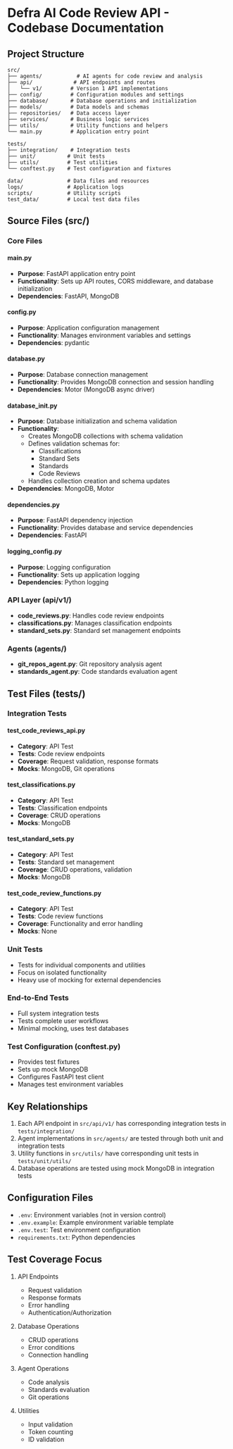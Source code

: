 # Defra AI Code Review API - Codebase Documentation

## Project Structure

```
src/
├── agents/           # AI agents for code review and analysis
├── api/             # API endpoints and routes
│   └── v1/         # Version 1 API implementations
├── config/         # Configuration modules and settings
├── database/       # Database operations and initialization
├── models/         # Data models and schemas
├── repositories/   # Data access layer
├── services/       # Business logic services
├── utils/          # Utility functions and helpers
└── main.py         # Application entry point

tests/
├── integration/    # Integration tests
├── unit/          # Unit tests
├── utils/         # Test utilities
└── conftest.py    # Test configuration and fixtures

data/              # Data files and resources
logs/              # Application logs
scripts/           # Utility scripts
test_data/         # Local test data files
```

## Source Files (src/)

### Core Files

#### main.py
- **Purpose**: FastAPI application entry point
- **Functionality**: Sets up API routes, CORS middleware, and database initialization
- **Dependencies**: FastAPI, MongoDB

#### config.py
- **Purpose**: Application configuration management
- **Functionality**: Manages environment variables and settings
- **Dependencies**: pydantic

#### database.py
- **Purpose**: Database connection management
- **Functionality**: Provides MongoDB connection and session handling
- **Dependencies**: Motor (MongoDB async driver)

#### database_init.py
- **Purpose**: Database initialization and schema validation
- **Functionality**: 
  - Creates MongoDB collections with schema validation
  - Defines validation schemas for:
    - Classifications
    - Standard Sets
    - Standards
    - Code Reviews
  - Handles collection creation and schema updates
- **Dependencies**: MongoDB, Motor

#### dependencies.py
- **Purpose**: FastAPI dependency injection
- **Functionality**: Provides database and service dependencies
- **Dependencies**: FastAPI

#### logging_config.py
- **Purpose**: Logging configuration
- **Functionality**: Sets up application logging
- **Dependencies**: Python logging

### API Layer (api/v1/)

- **code_reviews.py**: Handles code review endpoints
- **classifications.py**: Manages classification endpoints
- **standard_sets.py**: Standard set management endpoints

### Agents (agents/)

- **git_repos_agent.py**: Git repository analysis agent
- **standards_agent.py**: Code standards evaluation agent

## Test Files (tests/)

### Integration Tests

#### test_code_reviews_api.py
- **Category**: API Test
- **Tests**: Code review endpoints
- **Coverage**: Request validation, response formats
- **Mocks**: MongoDB, Git operations

#### test_classifications.py
- **Category**: API Test
- **Tests**: Classification endpoints
- **Coverage**: CRUD operations
- **Mocks**: MongoDB

#### test_standard_sets.py
- **Category**: API Test
- **Tests**: Standard set management
- **Coverage**: CRUD operations, validation
- **Mocks**: MongoDB

#### test_code_review_functions.py
- **Category**: API Test
- **Tests**: Code review functions
- **Coverage**: Functionality and error handling
- **Mocks**: None

### Unit Tests
- Tests for individual components and utilities
- Focus on isolated functionality
- Heavy use of mocking for external dependencies

### End-to-End Tests
- Full system integration tests
- Tests complete user workflows
- Minimal mocking, uses test databases

### Test Configuration (conftest.py)
- Provides test fixtures
- Sets up mock MongoDB
- Configures FastAPI test client
- Manages test environment variables

## Key Relationships

1. Each API endpoint in `src/api/v1/` has corresponding integration tests in `tests/integration/`
2. Agent implementations in `src/agents/` are tested through both unit and integration tests
3. Utility functions in `src/utils/` have corresponding unit tests in `tests/unit/utils/`
4. Database operations are tested using mock MongoDB in integration tests

## Configuration Files

- `.env`: Environment variables (not in version control)
- `.env.example`: Example environment variable template
- `.env.test`: Test environment configuration
- `requirements.txt`: Python dependencies

## Test Coverage Focus

1. API Endpoints
   - Request validation
   - Response formats
   - Error handling
   - Authentication/Authorization

2. Database Operations
   - CRUD operations
   - Error conditions
   - Connection handling

3. Agent Operations
   - Code analysis
   - Standards evaluation
   - Git operations

4. Utilities
   - Input validation
   - Token counting
   - ID validation 